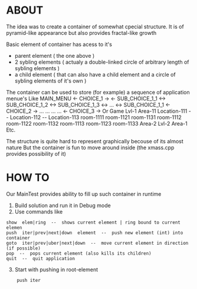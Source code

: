 ABOUT
=====

The idea was to create a container of somewhat cpecial structure.
It is of pyramid-like appearance but also provides fractal-like growth

Basic element of container has acess to it's
- parent element ( the one above )
- 2 sybling elements ( actualy a double-linked circle of arbitrary length of sybling elements )
- a child element ( that can also have a child element and a circle of sybling elements of it's own )

The container can be used to store (for example) a sequence of application menue's
	Like
	    MAIN_MENU
	        <-   CHOICE_1  ->
	            <-   SUB_CHOICE_1_1   <->   SUB_CHOICE_1_2   <->   SUB_CHOICE_1_3    <->   ...   <->   SUB_CHOICE_1_1
	        <-   CHOICE_2  ->
	            ...
	                ...   ...   ...
	        <-   CHOICE_3  ->
Or
	Game
		Lvl-1
			Area-11
				Location-111 -- Location-112 -- Location-113
					room-1111		room-1121		room-1131
					room-1112		room-1122		room-1132
					room-1113		room-1123		room-1133
			Area-2
		Lvl-2
			Area-1
Etc.

The structure is quite hard to represent graphically becouse of its almost nature
But the container is fun to move around inside (the xmass.cpp provides possibility of it)

HOW TO
======

Our MainTest provides ability to fill up such container in runtime

1. Build solution and run it in Debug mode
2. Use commands like
```
show  elem|ring  --  shows current element | ring bound to current elemen
push  iter|prev|next|down  element  --  push new element (int) into container 
goto  iter|prev|uber|next|down  --  move current element in direction (if possible)
pop  --  pops current element (also kills its children)
quit  --  quit application
```
3. Start with pushing in root-element
```
	push iter
```